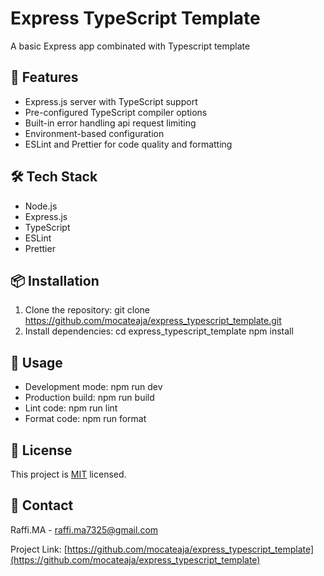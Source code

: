 # Express TypeScript Template

A basic Express app combinated with Typescript template

## 🚀 Features

- Express.js server with TypeScript support
- Pre-configured TypeScript compiler options
- Built-in error handling api request limiting
- Environment-based configuration
- ESLint and Prettier for code quality and formatting

## 🛠 Tech Stack

- Node.js
- Express.js
- TypeScript
- ESLint
- Prettier

## 📦 Installation

1. Clone the repository:
git clone https://github.com/mocateaja/express_typescript_template.git
2. Install dependencies:
cd express_typescript_template
npm install

## 🚀 Usage

- Development mode:
npm run dev
- Production build:
npm run build
- Lint code:
npm run lint
- Format code:
npm run format

## 📝 License

This project is [MIT](LICENSE) licensed.

## 📧 Contact

Raffi.MA - raffi.ma7325@gmail.com

Project Link: [https://github.com/mocateaja/express_typescript_template](https://github.com/mocateaja/express_typescript_template)
